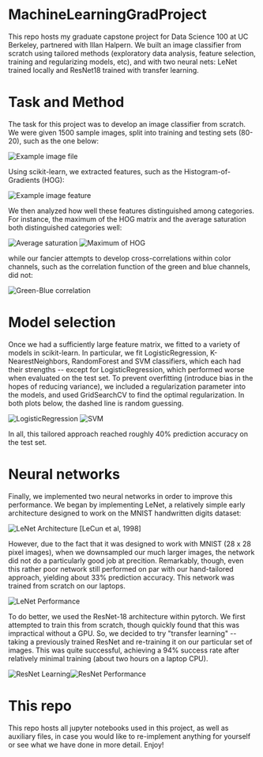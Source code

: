 # MachineLearningGradProject

This repo hosts my graduate capstone project for Data Science 100 at UC Berkeley, partnered with Illan Halpern. We built an image classifier from scratch using tailored methods (exploratory data analysis, feature selection, training and regularizing models, etc), and with two neural nets: LeNet trained locally and ResNet18 trained with transfer learning.

# Task and Method

The task for this project was to develop an image classifier from scratch. We were given 1500 sample images, split into training and testing sets (80-20), such as the one below:

![Example image file](sample_image.png) 

Using scikit-learn, we extracted features, such as the Histogram-of-Gradients (HOG):

![Example image feature](sample_image_HOG.png)

We then analyzed how well these features distinguished among categories. For instance, the maximum of the HOG matrix and the average saturation both distinguished categories well: 

![Average saturation](features/avg_sat.png) ![Maximum of HOG](features/max_hog.png)

while our fancier attempts to develop cross-correlations within color channels, such as the correlation function of the green and blue channels, did not:

![Green-Blue correlation](features/gb_corr.png)

# Model selection

Once we had a sufficiently large feature matrix, we fitted to a variety of models in scikit-learn. In particular, we fit LogisticRegression, K-NearestNeighbors, RandomForest and SVM classifiers, which each had their strengths -- except for LogisticRegression, which performed worse when evaluated on the test set. To prevent overfitting (introduce bias in the hopes of reducing variance), we included a regularization parameter into the models, and used GridSearchCV to find the optimal regularization. In both plots below, the dashed line is random guessing.

![LogisticRegression](model_performance/logreg.png) ![SVM](model_performance/SVM.png)

In all, this tailored approach reached roughly 40% prediction accuracy on the test set.

# Neural networks

Finally, we implemented two neural networks in order to improve this performance. We began by implementing LeNet, a relatively simple early architecture designed to work on the MNIST handwritten digits dataset:

![LeNet Architecture](LeNet.jpg) \[LeCun et al, 1998\]

However, due to the fact that it was designed to work with MNIST (28 x 28 pixel images), when we downsampled our much larger images, the network did not do a particularly good job at precition. Remarkably, though, even this rather poor network still performed on par with our hand-tailored approach, yielding about 33% prediction accuracy. This network was trained from scratch on our laptops.

![LeNet Performance](neural_net_performance/LeNet.png)

To do better, we used the ResNet-18 architecture within pytorch. We first attempted to train this from scratch, though quickly found that this was impractical without a GPU. So, we decided to try "transfer learning" -- taking a previously trained ResNet and re-training it on our particular set of images. This was quite successful, achieving a 94% success rate after relatively minimal training (about two hours on a laptop CPU). 

![ResNet Learning](neural_net_performance/resnet.png)![ResNet Performance](neural_net_performance/resnet_accuracy.png)

# This repo

This repo hosts all jupyter notebooks used in this project, as well as auxiliary files, in case you would like to re-implement anything for yourself or see what we have done in more detail. Enjoy!
